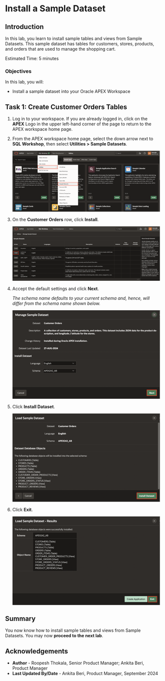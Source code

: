 # Install a Sample Dataset

## Introduction

In this lab, you learn to install sample tables and views from Sample Datasets. This sample dataset has tables for  customers, stores, products, and orders that are used to manage the shopping cart.

<!--
Watch the video below for a quick walkthrough of the lab.

[](youtube:ynUk8q6S1qo)
-->

Estimated Time: 5 minutes

### Objectives

In this lab, you will:

- Install a sample dataset into your Oracle APEX Workspace

## Task 1: Create Customer Orders Tables

1. Log in to your workspace. If you are already logged in, click on the **APEX** Logo in the upper left-hand corner of the page to return to the APEX workspace home page.

2. From the APEX workspace home page, select the down arrow next to **SQL Workshop**, then select **Utilities > Sample Datasets**.

    ![Sample Workshop Utilities](images/navigate-to-sample-datasets1.png " ")

3. On the **Customer Orders** row, click **Install**.

    ![Sample Datasets](images/install-sample-dataset1.png " ")

4. Accept the default settings and click **Next**.

   *The schema name defaults to your current schema and, hence, will differ from the schema name shown below.*

    ![Manage Sample Datasets](images/manage-sample-dataset1.png " ")

5. Click **Install Dataset**.

    ![Load Sample Dataset](images/load-sample-dataset1.png " ")

6. Click **Exit**.

    ![Load Sample Dataset - Results](images/load-sample-dataset-results1.png " ")

## Summary

You now know how to install sample tables and views from Sample Datasets. You may now **proceed to the next lab**.

## Acknowledgements

- **Author** - Roopesh Thokala, Senior Product Manager; Ankita Beri, Product Manager
- **Last Updated By/Date** - Ankita Beri, Product Manager, September 2024
